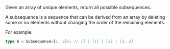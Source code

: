 Given an array of unique elements, return all possible subsequences.

A subsequence is a sequence that can be derived from an array by deleting some or no elements without changing the order of the remaining elements.

For example:

```typescript
type A = Subsequence<[1, 2]>; // [] | [1] | [2] | [1, 2]
```
